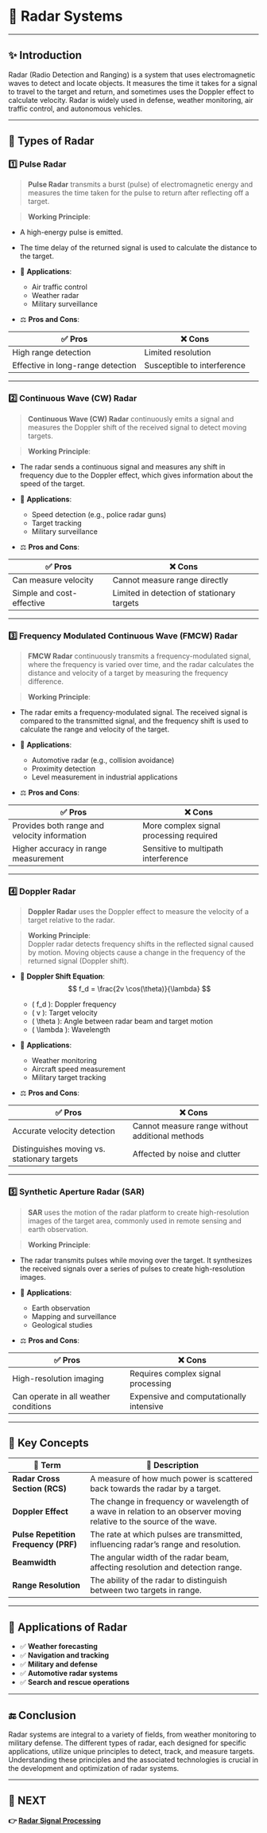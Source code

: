 # 📡 **Radar Systems**

---

## ✨ Introduction

Radar (Radio Detection and Ranging) is a system that uses electromagnetic waves to detect and locate objects. It measures the time it takes for a signal to travel to the target and return, and sometimes uses the Doppler effect to calculate velocity. Radar is widely used in defense, weather monitoring, air traffic control, and autonomous vehicles.

---

## 🔹 Types of Radar

### 1️⃣ **Pulse Radar**

> **Pulse Radar** transmits a burst (pulse) of electromagnetic energy and measures the time taken for the pulse to return after reflecting off a target.

> **Working Principle**:  
  - A high-energy pulse is emitted.  
  - The time delay of the returned signal is used to calculate the distance to the target.
  
- 📡 **Applications**:  
  - Air traffic control  
  - Weather radar  
  - Military surveillance

- ⚖️ **Pros and Cons**:

| ✅ Pros                     | ❌ Cons                          |
|-----------------------------|----------------------------------|
| High range detection         | Limited resolution               |
| Effective in long-range detection | Susceptible to interference    |

---

### 2️⃣ **Continuous Wave (CW) Radar**

> **Continuous Wave (CW) Radar** continuously emits a signal and measures the Doppler shift of the received signal to detect moving targets.

> **Working Principle**:  
  - The radar sends a continuous signal and measures any shift in frequency due to the Doppler effect, which gives information about the speed of the target.
  
- 📡 **Applications**:  
  - Speed detection (e.g., police radar guns)  
  - Target tracking  
  - Military surveillance

- ⚖️ **Pros and Cons**:

| ✅ Pros                     | ❌ Cons                          |
|-----------------------------|----------------------------------|
| Can measure velocity         | Cannot measure range directly    |
| Simple and cost-effective    | Limited in detection of stationary targets |

---

### 3️⃣ **Frequency Modulated Continuous Wave (FMCW) Radar**

> **FMCW Radar** continuously transmits a frequency-modulated signal, where the frequency is varied over time, and the radar calculates the distance and velocity of a target by measuring the frequency difference.

> **Working Principle**:  
  - The radar emits a frequency-modulated signal. The received signal is compared to the transmitted signal, and the frequency shift is used to calculate the range and velocity of the target.

- 📡 **Applications**:  
  - Automotive radar (e.g., collision avoidance)  
  - Proximity detection  
  - Level measurement in industrial applications

- ⚖️ **Pros and Cons**:

| ✅ Pros                     | ❌ Cons                          |
|-----------------------------|----------------------------------|
| Provides both range and velocity information | More complex signal processing required |
| Higher accuracy in range measurement | Sensitive to multipath interference |

---

### 4️⃣ **Doppler Radar**

> **Doppler Radar** uses the Doppler effect to measure the velocity of a target relative to the radar.

> **Working Principle**:  
  Doppler radar detects frequency shifts in the reflected signal caused by motion. Moving objects cause a change in the frequency of the returned signal (Doppler shift).

- 📐 **Doppler Shift Equation**:  
  $$
  f_d = \frac{2v \cos(\theta)}{\lambda}
  $$  
  - \( f_d \): Doppler frequency  
  - \( v \): Target velocity  
  - \( \theta \): Angle between radar beam and target motion  
  - \( \lambda \): Wavelength
  
- 📡 **Applications**:  
  - Weather monitoring  
  - Aircraft speed measurement  
  - Military target tracking

- ⚖️ **Pros and Cons**:

| ✅ Pros                     | ❌ Cons                          |
|-----------------------------|----------------------------------|
| Accurate velocity detection  | Cannot measure range without additional methods |
| Distinguishes moving vs. stationary targets | Affected by noise and clutter |

---

### 5️⃣ **Synthetic Aperture Radar (SAR)**

> **SAR** uses the motion of the radar platform to create high-resolution images of the target area, commonly used in remote sensing and earth observation.

> **Working Principle**:  
  - The radar transmits pulses while moving over the target. It synthesizes the received signals over a series of pulses to create high-resolution images.

- 📡 **Applications**:  
  - Earth observation  
  - Mapping and surveillance  
  - Geological studies

- ⚖️ **Pros and Cons**:

| ✅ Pros                     | ❌ Cons                          |
|-----------------------------|----------------------------------|
| High-resolution imaging      | Requires complex signal processing |
| Can operate in all weather conditions | Expensive and computationally intensive |

---

## 🧠 Key Concepts

| 🔑 Term                  | 📖 Description                                                               |
|--------------------------|------------------------------------------------------------------------------|
| **Radar Cross Section (RCS)** | A measure of how much power is scattered back towards the radar by a target. |
| **Doppler Effect**        | The change in frequency or wavelength of a wave in relation to an observer moving relative to the source of the wave. |
| **Pulse Repetition Frequency (PRF)** | The rate at which pulses are transmitted, influencing radar’s range and resolution. |
| **Beamwidth**             | The angular width of the radar beam, affecting resolution and detection range. |
| **Range Resolution**      | The ability of the radar to distinguish between two targets in range. |

---

## 📌 Applications of Radar

- ✅ **Weather forecasting**  
- ✅ **Navigation and tracking**  
- ✅ **Military and defense**  
- ✅ **Automotive radar systems**  
- ✅ **Search and rescue operations**

---

## 🔚 Conclusion

Radar systems are integral to a variety of fields, from weather monitoring to military defense. The different types of radar, each designed for specific applications, utilize unique principles to detect, track, and measure targets. Understanding these principles and the associated technologies is crucial in the development and optimization of radar systems.

---

## 🔹 NEXT  
**👉 [Radar Signal Processing](../Radar_Signal_Processing)**  
